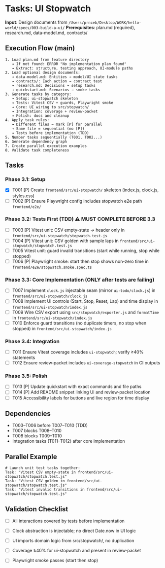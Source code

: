 # Tasks: UI Stopwatch

**Input**: Design documents from `/Users/prnceb/Desktop/WORK/hello-world/specs/003-build-a-ui/`
**Prerequisites**: plan.md (required), research.md, data-model.md, contracts/

## Execution Flow (main)
```
1. Load plan.md from feature directory
   → If not found: ERROR "No implementation plan found"
   → Extract: structure, testing approach, UI-module paths
2. Load optional design documents:
   → data-model.md: Entities → model/UI state tasks
   → contracts/: Each action → contract test
   → research.md: Decisions → setup tasks
   → quickstart.md: Scenarios → smoke tasks
3. Generate tasks by category:
   → Setup: ui-stopwatch skeleton
   → Tests: Vitest CSV + guards, Playwright smoke
   → Core: UI wiring to src/stopwatch/
   → Integration: coverage + review-packet
   → Polish: docs and cleanup
4. Apply task rules:
   → Different files = mark [P] for parallel
   → Same file = sequential (no [P])
   → Tests before implementation (TDD)
5. Number tasks sequentially (T001, T002...)
6. Generate dependency graph
7. Create parallel execution examples
8. Validate task completeness
```

## Tasks

### Phase 3.1: Setup
- [X] T001 [P] Create `frontend/src/ui-stopwatch/` skeleton (index.js, clock.js, styles.css)
- [ ] T002 [P] Ensure Playwright config includes stopwatch e2e path `frontend/e2e/`

### Phase 3.2: Tests First (TDD) ⚠️ MUST COMPLETE BEFORE 3.3
- [ ] T003 [P] Vitest unit: CSV empty-state → header only in `frontend/src/ui-stopwatch/stopwatch.test.js`
- [ ] T004 [P] Vitest unit: CSV golden with sample laps in `frontend/src/ui-stopwatch/stopwatch.test.js`
- [ ] T005 Vitest unit: guard invalid transitions (start while running, stop while stopped)
- [ ] T006 [P] Playwright smoke: start then stop shows non-zero time in `frontend/e2e/stopwatch.smoke.spec.ts`

### Phase 3.3: Core Implementation (ONLY after tests are failing)
- [ ] T007 Implement `clock.js` injectable seam (mirror `ui-todo/clock.js`) in `frontend/src/ui-stopwatch/clock.js`
- [ ] T008 Implement UI controls (Start, Stop, Reset, Lap) and time display in `frontend/src/ui-stopwatch/index.js`
- [ ] T009 Wire CSV export using `src/stopwatch/exporter.js` and `formatTime` in `frontend/src/ui-stopwatch/index.js`
- [ ] T010 Enforce guard transitions (no duplicate timers, no stop when stopped) in `frontend/src/ui-stopwatch/index.js`

### Phase 3.4: Integration
- [ ] T011 Ensure Vitest coverage includes `ui-stopwatch`; verify ≥40% statements
- [ ] T012 Ensure review‑packet includes `ui-coverage-stopwatch` in CI outputs

### Phase 3.5: Polish
- [ ] T013 [P] Update quickstart with exact commands and file paths
- [ ] T014 [P] Add README snippet linking UI and review‑packet location
- [ ] T015 Accessibility labels for buttons and live region for time display

## Dependencies
- T003–T006 before T007–T010 (TDD)
- T007 blocks T008–T010
- T008 blocks T009–T010
- Integration tasks (T011–T012) after core implementation

## Parallel Example
```
# Launch unit test tasks together:
Task: "Vitest CSV empty-state in frontend/src/ui-stopwatch/stopwatch.test.js"
Task: "Vitest CSV golden in frontend/src/ui-stopwatch/stopwatch.test.js"
Task: "Vitest invalid transitions in frontend/src/ui-stopwatch/stopwatch.test.js"
```

## Validation Checklist
- [ ] All interactions covered by tests before implementation
- [ ] Clock abstraction is injectable; no direct Date.now in UI logic
- [ ] UI imports domain logic from src/stopwatch/, no duplication
- [ ] Coverage ≥40% for ui-stopwatch and present in review‑packet
- [ ] Playwright smoke passes (start then stop)

